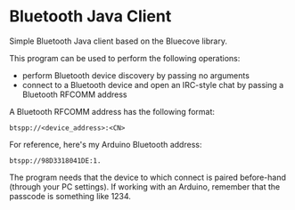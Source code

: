 # Bluetooth Java Client
Simple Bluetooth Java client based on the Bluecove library.

This program can be used to perform the following operations:

 - perform Bluetooth device discovery by passing no arguments
 - connect to a Bluetooth device and open an IRC-style chat by passing a Bluetooth RFCOMM address

A Bluetooth RFCOMM address has the following format:

    btspp://<device_address>:<CN>
   
For reference, here's my Arduino Bluetooth address: 

    btspp://98D3318041DE:1.

The program needs that the device to which connect is paired before-hand (through your PC settings). If working with an Arduino, remember that the passcode is something like 1234.
